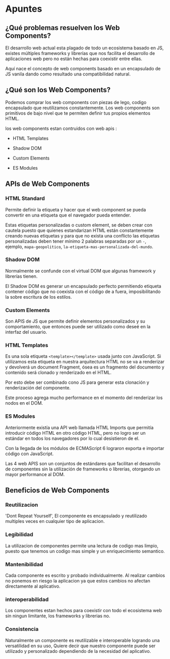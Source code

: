 # **Apuntes**

## **¿Qué problemas resuelven los Web Components?**

El desarrollo web actual esta plagado de todo un ecosistema basado en JS, existes múltiples frameworks y librerías que nos facilita el desarrollo de aplicaciones web pero no están hechas para coexistir entre ellas.

Aquí nace el concepto de web components basado en un encapsulado de JS vanila dando como resultado una compatibilidad natural.

## **¿Qué son los Web Components?**

Podemos comprar los web components con piezas de lego, codigo encapsulado que reutilizamos constantemente. Los web components son primitivos de bajo nivel que te permiten definir tus propios elementos HTML.

los web components estan contruidos con web apis :

- HTML Templates

- Shadow DOM

- Custom Elements

- ES Modules

## **APIs de Web Components**

### **HTML Standard**

Permite definir la etiqueta y hacer que el web component se pueda convertir en una etiqueta que el navegador pueda entender.

Estas etiquetas personalizadas o custom element, se deben crear con cautela puesto que quienes estandarizan HTML están constantemente creando nuevas etiquetas y para que no exista una conflicto las etiquetas personalizadas deben tener mínimo 2 palabras separadas por un `-`, ejemplo, `mapa-geopolitico`, `la-etiqueta-mas-personalizada-del-mundo`.

### **Shadow DOM**

Normalmente se confunde con el virtual DOM que algunas framework y librerías tienen.

El Shadow DOM es generar un encapsulado perfecto permitiendo etiqueta contener código que no coexista con el código de a fuera, imposibilitando la sobre escritura de los estilos.

### **Custom Elements**

Son APIS de JS que permite definir elementos personalizados y su comportamiento, que entonces puede ser utilizado como deseé en la interfaz del usuario.

### **HTML Templates**

Es una sola etiqueta `<template></template>` usada junto con JavaScript. Si utilizamos esta etiqueta en nuestra arquitectura HTML no se va a renderizar y devolverá un document Fragment, ósea es un fragmento del documento y contenido será clonado y renderizado en el HTML.

Por esto debe ser combinado cono JS para generar esta clonación y renderización del componente.

Este proceso agrega mucho performance en el momento del renderizar los nodos en el DOM.

### **ES Modules**

Anteriormente existía una API web llamada HTML Imports que permitía introducir código HTML en otro código HTML, pero no logro ser un estándar en todos los navegadores por lo cual desistieron de el.

Con la llegada de los módulos de ECMAScript 6 lograron exporta e importar código con JavaScript.

Las 4 web APIS son un conjuntos de estándares que facilitan el desarrollo de componentes sin la utilización de frameworks o librerías, otorgando un mayor performance al DOM.

## **Beneficios de Web Components**

### **Reutilizacion**

'Dont Repeat Yourself', El componente es encapsulado y reutilizado multiples veces en cualquier tipo de aplicacion.

### **Legibilidad**

La utilizacion de componentes permite una lectura de codigo mas limpio, puesto que tenemos un codigo mas simple y un enriquecimiento semantico.

### **Mantenibilidad**

Cada componente es escrito y probado individualmente. Al realizar cambios no ponemos en riesgo la aplicacion ya que estos cambios no afectan directamente al aplicativo.

### **interoperabilidad**

Los componentes estan hechos para coexistir con todo el ecosistema web sin ningun limitante, los frameworks y librerias no.

### **Consistencia**

Naturalmente un componente es reutilizable e interoperable logrando una versatilidad en su uso, Quiere decir que nuestro componente puede ser utilizado y personalizado dependiendo de la necesidad del aplicativo.
